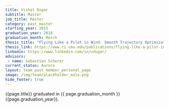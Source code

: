 ```yaml
---
title: Vishal Dugar
subtitle: Master
job_title: Master
category: past_master
starting_year: 2015
graduation_year: 2018
graduation_month: March
thesis_title: "Flying Like a Pilot in Wind: Smooth Trajectory Optimization in a Moving Reference Frame"
thesis_link: https://www.ri.cmu.edu/publications/flying-like-a-pilot-in-wind-smooth-trajectory-optimization-in-a-moving-reference-frame/
linkedin: https://www.linkedin.com/in/vdugar/
advisors:
 - name: Sebastian Scherer
current_status: Aurora
layout: team_past_member_personal_page
image: /img/team/placeholder_male.png
hide_footer: true
---
```


{{page.title}} graduated in {{ page.graduation_month }} {{page.graduation_year}}.

